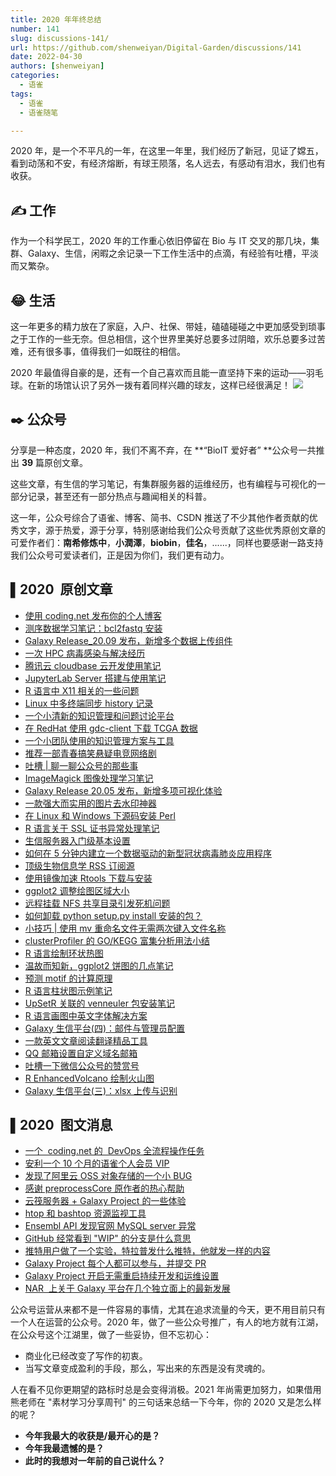 ```yaml
---
title: 2020 年年终总结
number: 141
slug: discussions-141/
url: https://github.com/shenweiyan/Digital-Garden/discussions/141
date: 2022-04-30
authors: [shenweiyan]
categories: 
  - 语雀
tags: 
  - 语雀
  - 语雀随笔

---
```


2020 年，是一个不平凡的一年，在这里一年里，我们经历了新冠，见证了嫦五，看到动荡和不安，有经济熔断，有球王陨落，名人远去，有感动有泪水，我们也有收获。

<!-- more -->

## ✍️ 工作

作为一个科学民工，2020 年的工作重心依旧停留在 Bio 与 IT 交叉的那几块，集群、Galaxy、生信，闲暇之余记录一下工作生活中的点滴，有经验有吐槽，平淡而又繁杂。

## 😂 生活

这一年更多的精力放在了家庭，入户、社保、带娃，磕磕碰碰之中更加感受到琐事之于工作的一些无奈。但总相信，这个世界里美好总要多过阴暗，欢乐总要多过苦难，还有很多事，值得我们一如既往的相信。

2020 年最值得自豪的是，还有一个自己喜欢而且能一直坚持下来的运动——羽毛球。在新的场馆认识了另外一拨有着同样兴趣的球友，这样已经很满足！
![](https://shub.weiyan.tech/yuque/elog-notebook-img/FmnD0ZMG0bgeW5W0GC64NBkK3A_c.webp)

## ✒️ 公众号

分享是一种态度，2020 年，我们不离不弃，在 **“BioIT 爱好者” **公众号一共推出 **39** 篇原创文章。

这些文章，有生信的学习笔记，有集群服务器的运维经历，也有编程与可视化的一部分记录，甚至还有一部分热点与趣闻相关的科普。

这一年，公众号综合了语雀、博客、简书、CSDN 推送了不少其他作者贡献的优秀文字，源于热爱，源于分享，特别感谢给我们公众号贡献了这些优秀原创文章的可爱作者们：**南希修炼中**，**小潤澤**，**biobin**，**佳名**，......，同样也要感谢一路支持我们公众号可爱读者们，正是因为你们，我们更有动力。

## ▌2020  原创文章

- [使用 coding.net 发布你的个人博客](http://mp.weixin.qq.com/s?__biz=MzU1MDQwMTU5OQ==&mid=2247490492&idx=1&sn=e55930b64a89f0c1c5e25b4482d7e0ca&chksm=fba078ecccd7f1fa9e58713becaef4374f08c68c79b8c92e55bf1a7b62afb128cac878c92f72&scene=21#wechat_redirect)
- [测序数据学习笔记：bcl2fastq 安装](http://mp.weixin.qq.com/s?__biz=MzU1MDQwMTU5OQ==&mid=2247490302&idx=1&sn=56e5adc3d71ec248d8004b9d8a8bfd3e&chksm=fba079aeccd7f0b8294dd5930b09591196a6f7769c6b12042cb3af34841b5ba24978f9f8b052&scene=21#wechat_redirect)
- [Galaxy Release_20.09 发布，新增多个数据上传组件](http://mp.weixin.qq.com/s?__biz=MzU1MDQwMTU5OQ==&mid=2247489077&idx=1&sn=a7b5c17cb160936a91ef3091c7f2ae78&chksm=fba07565ccd7fc733006dc8d2a45d0563225c4eecd1b2de785d2c0a8c5c72f94432a81af2eb0&scene=21#wechat_redirect)
- [一次 HPC 病毒感染与解决经历](http://mp.weixin.qq.com/s?__biz=MzU1MDQwMTU5OQ==&mid=2247488605&idx=1&sn=94afff662d98c7dd7669b70343e5d1c4&chksm=fba0770dccd7fe1b6573f3569b424eb8469fceb1ef9021006e4ce8a1121f3f0cbd2ce80f4515&scene=21#wechat_redirect)
- [腾讯云 cloudbase 云开发使用笔记](http://mp.weixin.qq.com/s?__biz=MzU1MDQwMTU5OQ==&mid=2247488558&idx=1&sn=c9641424f2239ebd9b39bb076a3cd51c&chksm=fba0777eccd7fe6896fc4eceac70d0603a78abc9699c2a556425a22fc8e3522df3da5c727348&scene=21#wechat_redirect)
- [JupyterLab Server 搭建与使用笔记](http://mp.weixin.qq.com/s?__biz=MzU1MDQwMTU5OQ==&mid=2247488460&idx=1&sn=ad230f0a2eeae7ee0429f033a936cf1e&chksm=fba0709cccd7f98a278ff5971dd19cea6131a97fccf05e9f45f322213cd2077da3fa5390c9cd&scene=21#wechat_redirect)
- [R 语言中 X11 相关的一些问题](http://mp.weixin.qq.com/s?__biz=MzU1MDQwMTU5OQ==&mid=2247488233&idx=1&sn=a40f395860bede8dd8d23cca0cc32127&chksm=fba071b9ccd7f8af0519955aa0ec99ed729f6491478d6db6567c080ca6ec248167d250f46663&scene=21#wechat_redirect)
- [Linux 中多终端同步 history 记录](http://mp.weixin.qq.com/s?__biz=MzU1MDQwMTU5OQ==&mid=2247488186&idx=1&sn=78a3e7ede7c288bd17216c7435e8a048&chksm=fba071eaccd7f8fc71527d90b3bc3bed9c11fcfa20681163d4d3020d4948a35a0e6c3a84826c&scene=21#wechat_redirect)
- [一个小清新的知识管理和问题讨论平台](http://mp.weixin.qq.com/s?__biz=MzU1MDQwMTU5OQ==&mid=2247488136&idx=1&sn=bdf46a2bd8139cc0e3adb47d9391171b&chksm=fba071d8ccd7f8ce7f910ea131ee10c58f534320fed2638ed42eadc8e2bf42c15e9a9ce196dd&scene=21#wechat_redirect)
- [在 RedHat 使用 gdc-client 下载 TCGA 数据](http://mp.weixin.qq.com/s?__biz=MzU1MDQwMTU5OQ==&mid=2247488125&idx=1&sn=f42316431342f9f4d9fc334f5c660c5c&chksm=fba0712dccd7f83b5eaa03ae44f1e757cb69af0287cefa9a02d7524decc147e0c40080523931&scene=21#wechat_redirect)
- [一个小团队使用的知识管理方案与工具](http://mp.weixin.qq.com/s?__biz=MzU1MDQwMTU5OQ==&mid=2247488084&idx=1&sn=f29255cac3760e0a4404d77e4853d8e6&chksm=fba07104ccd7f8127291964b39160a3b9e23b1fc55c9094a63cfe3ec685adcb3ce50ae11786b&scene=21#wechat_redirect)
- [推荐一部青春搞笑悬疑电竞网络剧](http://mp.weixin.qq.com/s?__biz=MzU1MDQwMTU5OQ==&mid=2247488075&idx=1&sn=2ad4698e58eb5bf54168300c7be605d5&chksm=fba0711bccd7f80dfb867909c997c4cbaa2a2de8a2c9c154d1ffcf975adf7503b778e7ae2789&scene=21#wechat_redirect)
- [吐槽 | 聊一聊公众号的那些事](http://mp.weixin.qq.com/s?__biz=MzU1MDQwMTU5OQ==&mid=2247487249&idx=1&sn=6756ba0c88fc3661212e4dbaaa09a6b2&chksm=fba06c41ccd7e557a4d4825bf7dc6c2ad5e4b5583a2b8a316bc4247ca51f1de8f1c69561bbb4&scene=21#wechat_redirect)
- [ImageMagick 图像处理学习笔记](http://mp.weixin.qq.com/s?__biz=MzU1MDQwMTU5OQ==&mid=2247487240&idx=1&sn=4a7253f0daee2973455538614d491a35&chksm=fba06c58ccd7e54e9214df65dcdc4c4d0c29d27605b0433991ea45692d9d055d8a05f520816b&scene=21#wechat_redirect)
- [Galaxy Release 20.05 发布，新增多项可视化体验](http://mp.weixin.qq.com/s?__biz=MzU1MDQwMTU5OQ==&mid=2247486927&idx=1&sn=183e1f3973bc3872cf4da8e343c409da&chksm=fba06e9fccd7e789eaf94865f1dadfcaeef20f56ffee1514e765820acd7dc0071ef7f9012382&scene=21#wechat_redirect)
- [一款强大而实用的图片去水印神器](http://mp.weixin.qq.com/s?__biz=MzU1MDQwMTU5OQ==&mid=2247485861&idx=1&sn=8ed6241c76299f59d42126cf5699f96e&chksm=fba06af5ccd7e3e304d7ee0713e8d068854cff8fa077ca46036e7a7a3efd89154e9dd304396b&scene=21#wechat_redirect)
- [在 Linux 和 Windows 下源码安装 Perl](http://mp.weixin.qq.com/s?__biz=MzU1MDQwMTU5OQ==&mid=2247485842&idx=1&sn=842a25b308ea697c058b240470268ad1&chksm=fba06ac2ccd7e3d4806f52b9d914d064ff3af70ce852292aae8c93aff4603a3a3a622a0af198&scene=21#wechat_redirect)
- [R 语言关于 SSL 证书异常处理笔记](http://mp.weixin.qq.com/s?__biz=MzU1MDQwMTU5OQ==&mid=2247485818&idx=1&sn=e2efffb5d3745def43847ffa57fdd99c&chksm=fba06a2accd7e33ce6149be9d20d51ebf2b2bcc5cef3bd8591b44ffabe6e24f2efa3979c2689&scene=21#wechat_redirect)
- [生信服务器入门级基本设置](http://mp.weixin.qq.com/s?__biz=MzU1MDQwMTU5OQ==&mid=2247485564&idx=1&sn=38b4e3598a79b03c5f684f6612a18200&chksm=fba06b2cccd7e23a49cde605dc7971436ae437a3779634c53a0dafdb57127c16d59f649c6218&scene=21#wechat_redirect)
- [如何在 5 分钟内建立一个数据驱动的新型冠状病毒肺炎应用程序](http://mp.weixin.qq.com/s?__biz=MzU1MDQwMTU5OQ==&mid=2247485442&idx=1&sn=93a19d57b7d6e571fe5353e7613caadc&chksm=fba06b52ccd7e244053576516e64235090a8c3ea556c4b76fa876a3b334d3d077466533cb628&scene=21#wechat_redirect)
- [顶级生物信息学 RSS 订阅源](http://mp.weixin.qq.com/s?__biz=MzU1MDQwMTU5OQ==&mid=2247485426&idx=1&sn=4a73eea4b3545f31305c95bd4491af12&chksm=fba064a2ccd7edb4d63adc1aefe82d62365a3b132de865ade9e30739076b33544d2a96da84b5&scene=21#wechat_redirect)
- [使用镜像加速 Rtools 下载与安装](http://mp.weixin.qq.com/s?__biz=MzU1MDQwMTU5OQ==&mid=2247485163&idx=1&sn=47fa496e9006bc7bef2cb631392eedee&chksm=fba065bbccd7ecadb587a04d8234298ac1bbc14a22a65ccf6e6ebfce4da08c91c888199d91c8&scene=21#wechat_redirect)
- [ggplot2 调整绘图区域大小](http://mp.weixin.qq.com/s?__biz=MzU1MDQwMTU5OQ==&mid=2247485120&idx=1&sn=fd89b8e93da6f0f37a4a6bd8aafb7c57&chksm=fba06590ccd7ec86c07582be02d0c3fc1ed0fa0415d69ae70fbb545881d109ea013e3c2085a2&scene=21#wechat_redirect)
- [远程挂载 NFS 共享目录引发死机问题](http://mp.weixin.qq.com/s?__biz=MzU1MDQwMTU5OQ==&mid=2247485097&idx=1&sn=c393c45211ad691721f4a8946f30cee4&chksm=fba065f9ccd7ecefbfd3af178fa2a61f37e683989b6561bd6896a41f7722cbc3fc0ff1d06f38&scene=21#wechat_redirect)
- [如何卸载 python setup.py install 安装的包？](http://mp.weixin.qq.com/s?__biz=MzU1MDQwMTU5OQ==&mid=2247485085&idx=1&sn=ea674d20ebd3a321f6a0d238f09bcd87&chksm=fba065cdccd7ecdbafae87ef5a9adf63344c3eee699a9d8c008083c19afc02ee70fc4fecb8c0&scene=21#wechat_redirect)
- [小技巧 | 使用 mv 重命名文件无需两次键入文件名称](http://mp.weixin.qq.com/s?__biz=MzU1MDQwMTU5OQ==&mid=2247484830&idx=1&sn=c0ae8fb0543428766c8dc6a0f0a69fb8&chksm=fba066ceccd7efd8652730be5b3ae6bc22134c485d80337c0ea1ed16d7620b9d8192bda5fc14&scene=21#wechat_redirect)
- [clusterProfiler 的 GO/KEGG 富集分析用法小结](http://mp.weixin.qq.com/s?__biz=MzU1MDQwMTU5OQ==&mid=2247484815&idx=1&sn=be6e85f20d163a80a9f62b896b0d1afb&chksm=fba066dfccd7efc9294b0f754ff0cb74500bd4456e7e75c3ea8163e7aacb6428356691297182&scene=21#wechat_redirect)
- [R 语言绘制环状热图](http://mp.weixin.qq.com/s?__biz=MzU1MDQwMTU5OQ==&mid=2247484801&idx=1&sn=9798979c2c36f743aca214aa4a440bdd&chksm=fba066d1ccd7efc79d0087194e2633e65f4bab2a886c0d86db26c56337bb42dff06af8587936&scene=21#wechat_redirect)
- [温故而知新，ggplot2 饼图的几点笔记](http://mp.weixin.qq.com/s?__biz=MzU1MDQwMTU5OQ==&mid=2247484795&idx=1&sn=d5f6de4a47e4a3bb593a8edcde395138&chksm=fba0662bccd7ef3d3347acd8a076e1716a6fb2c9347eea5819d8cedf240d787f4ebfcd936e2b&scene=21#wechat_redirect)
- [预测 motif 的计算原理](http://mp.weixin.qq.com/s?__biz=MzU1MDQwMTU5OQ==&mid=2247484785&idx=1&sn=19f73fd6d772278ae3db90c600f32f81&chksm=fba06621ccd7ef37a07606ac05256327a2a9ee3648608bba69dff5448e6d54014e5926d5c9fe&scene=21#wechat_redirect)
- [R 语言柱状图示例笔记](http://mp.weixin.qq.com/s?__biz=MzU1MDQwMTU5OQ==&mid=2247484759&idx=1&sn=c1f52a21a5e35f230cc5e91a7a3af6ee&chksm=fba06607ccd7ef111061e65718f3a2d5f52c5d77efdd3cd94fd81deab6d7e89a146869ee84df&scene=21#wechat_redirect)
- [UpSetR 关联的 venneuler 包安装笔记](http://mp.weixin.qq.com/s?__biz=MzU1MDQwMTU5OQ==&mid=2247484755&idx=1&sn=8867c1439ab64bd3ef7dded256f042f0&chksm=fba06603ccd7ef1564d7ebe60b53d3b3f129194ff2d8353512ec6324bd330b74453d7b3f0c10&scene=21#wechat_redirect)
- [R 语言画图中英文字体解决方案](http://mp.weixin.qq.com/s?__biz=MzU1MDQwMTU5OQ==&mid=2247484726&idx=1&sn=03c9c25b3e27bc9034d37c73cbb24f6c&chksm=fba06666ccd7ef70b743c1f9c89c1c4eee7b5c9cc2844892919c18ffb1043bf35db47748bf2b&scene=21#wechat_redirect)
- [Galaxy 生信平台(四)：邮件与管理员配置](http://mp.weixin.qq.com/s?__biz=MzU1MDQwMTU5OQ==&mid=2247489358&idx=1&sn=7c22a5037028a0ca719b469671e33338&chksm=fba0741eccd7fd08e25edd0fea1aa45e1ca027b1b58f3df08c937c5df2d611f9f02c7e46ec63&scene=21#wechat_redirect)
- [一款英文文章阅读翻译精品工具](http://mp.weixin.qq.com/s?__biz=MzU1MDQwMTU5OQ==&mid=2247484698&idx=1&sn=333b4b6ed240ff1a5807cf22c57403ce&chksm=fba0664accd7ef5c3e37025f98c84177c54c5ff17062f29cd80bdb083af214bda2e17acd1806&scene=21#wechat_redirect)
- [QQ 邮箱设置自定义域名邮箱](http://mp.weixin.qq.com/s?__biz=MzU1MDQwMTU5OQ==&mid=2247484675&idx=1&sn=d61412eac916fcfd8a6fc1014d04225b&chksm=fba06653ccd7ef453a0501799139de1a2dfc774fe44f21e257ea70dec7fdeecb301f55790aa5&scene=21#wechat_redirect)
- [吐槽一下微信公众号的赞赏号](http://mp.weixin.qq.com/s?__biz=MzU1MDQwMTU5OQ==&mid=2247484663&idx=1&sn=39d591ff27eddc19fed6f88d73072b87&chksm=fba067a7ccd7eeb197de199c2e2be1981a84184871fe0bc26dc7b4fb90a8cd3c60de2802c14e&scene=21#wechat_redirect)
- [R EnhancedVolcano 绘制火山图](http://mp.weixin.qq.com/s?__biz=MzU1MDQwMTU5OQ==&mid=2247484644&idx=1&sn=357e7249e3360d5fccba268662686b2c&chksm=fba067b4ccd7eea27dbe1f446d914502d06d07471ca6eaa62aab03bdaa97ad9c27390a501873&scene=21#wechat_redirect)
- [Galaxy 生信平台(三)：xlsx 上传与识别](http://mp.weixin.qq.com/s?__biz=MzU1MDQwMTU5OQ==&mid=2247484637&idx=1&sn=6621ed0c5c9d8f4b69d4231080f75d49&chksm=fba0678dccd7ee9b9fc9a904baddc09eae33e59e4423ad483cb11e3688d1322efdc0f4cd68f4&scene=21#wechat_redirect)

## ▌2020  图文消息

- [一个  coding.net 的  DevOps 全流程操作任务](http://mp.weixin.qq.com/s?__biz=MzU1MDQwMTU5OQ==&mid=2247489984&idx=1&sn=75ccf473af2248e533d560931b015fe9&chksm=fba07a90ccd7f386d2b929f09540154292a1ab49b428b721e94486a699d31616d841e43afae6&scene=21#wechat_redirect)
- [安利一个 10 个月的语雀个人会员 VIP](http://mp.weixin.qq.com/s?__biz=MzU1MDQwMTU5OQ==&mid=2247489358&idx=1&sn=7c22a5037028a0ca719b469671e33338&chksm=fba0741eccd7fd08e25edd0fea1aa45e1ca027b1b58f3df08c937c5df2d611f9f02c7e46ec63&scene=21#wechat_redirect)
- [发现了阿里云 OSS 对象存储的一个小 BUG](http://mp.weixin.qq.com/s?__biz=MzU1MDQwMTU5OQ==&mid=2247489354&idx=1&sn=94e248edb52d78829dcd5f084d9bdb3b&chksm=fba0741accd7fd0c28618a5254df2b4bc00f72644f3c44dbff95965e902b37d0fbd0737a703a&scene=21#wechat_redirect)
- [感谢 preprocessCore 原作者的热心帮助](http://mp.weixin.qq.com/s?__biz=MzU1MDQwMTU5OQ==&mid=2247489081&idx=1&sn=ee1d602e5fd3d8c8349ddd9c165ed4b8&chksm=fba07569ccd7fc7fdfd35f8005504909758f3ed480c0cab200ba7c9d9b537223a1104443eef1&scene=21#wechat_redirect)
- [云筏服务器 + Galaxy Project 的一些体验](http://mp.weixin.qq.com/s?__biz=MzU1MDQwMTU5OQ==&mid=2247488219&idx=1&sn=f9ac5f95747bd66f27ddfa8a2526d6b0&chksm=fba0718bccd7f89de6306984abc25ea07b4dca2b953e991245be4f1997ef4748c940c76670ce&scene=21#wechat_redirect)
- [htop 和 bashtop 资源监视工具](http://mp.weixin.qq.com/s?__biz=MzU1MDQwMTU5OQ==&mid=2247488177&idx=1&sn=9644b7f3b4119932db23382c30023129&chksm=fba071e1ccd7f8f774fa31afa6c668009d7ed5a972a975ba90e3cb6a9a5b5891b5d9ce94df13&scene=21#wechat_redirect)
- [Ensembl API 发现官网 MySQL server 异常](http://mp.weixin.qq.com/s?__biz=MzU1MDQwMTU5OQ==&mid=2247486934&idx=1&sn=10b6fd37b5b7ec2437410b02124ca68d&chksm=fba06e86ccd7e79090126a77a08d5924b46b641413614d48daa668adee702299aab808d3d081&scene=21#wechat_redirect)
- [GitHub 经常看到 "WIP" 的分支是什么意思](http://mp.weixin.qq.com/s?__biz=MzU1MDQwMTU5OQ==&mid=2247485800&idx=1&sn=7d44b605586ff3a008a02831dbfdd0d5&chksm=fba06a38ccd7e32ead1f34d5cd4b1fa8c30df3ae3536585fb0705c104e537308699dfb5c52ce&scene=21#wechat_redirect)
- [推特用户做了一个实验，特拉普发什么推特，他就发一样的内容](http://mp.weixin.qq.com/s?__biz=MzU1MDQwMTU5OQ==&mid=2247485796&idx=1&sn=83c1d3f2f299455c95dea3fbe101efe2&chksm=fba06a34ccd7e322deba4560aab4492e2b6deb015c8549d8a6f52c09e85f796cc8fd0b2a4f5c&scene=21#wechat_redirect)
- [Galaxy Project 每个人都可以参与，并提交 PR](http://mp.weixin.qq.com/s?__biz=MzU1MDQwMTU5OQ==&mid=2247485702&idx=1&sn=51ca55510cb9fdaf0755b0ad4c726660&chksm=fba06a56ccd7e3409df83535d6c27c172b19bd471bf96396e2377e05386d83fa4ca7d4308055&scene=21#wechat_redirect)
- [Galaxy Project 开启无需重启持续开发和运维设置](http://mp.weixin.qq.com/s?__biz=MzU1MDQwMTU5OQ==&mid=2247485480&idx=1&sn=b4a36078016c1c44006f9f4273291825&chksm=fba06b78ccd7e26e25abe221a2a1c865f4a9084b4ce8415d290ce20d5cf5178f3fc65d5f7673&scene=21#wechat_redirect)
- [NAR  上关于 Galaxy 平台在几个独立面上的最新发展](http://mp.weixin.qq.com/s?__biz=MzU1MDQwMTU5OQ==&mid=2247484892&idx=1&sn=d21ca4504eb6a544de89c8328a8bf2c3&chksm=fba0668cccd7ef9a2e344128672d48b999ab6db69ffd7c8c6389d4141976a46d456f64683902&scene=21#wechat_redirect)

公众号运营从来都不是一件容易的事情，尤其在追求流量的今天，更不用目前只有一个人在运营的公众号。2020 年，做了一些公众号推广，有人的地方就有江湖，在公众号这个江湖里，做了一些妥协，但不忘初心：

- 商业化已经改变了写作的初衷。
- 当写文章变成盈利的手段，那么，写出来的东西是没有灵魂的。

人在看不见你更期望的路标时总是会变得消极。2021 年尚需更加努力，如果借用熊老师在 "素材学习分享周刊" 的三句话来总结一下今年，你的 2020 又是怎么样的呢？

- **今年我最大的收获是/最开心的是？**
- **今年我最遗憾的是？**
- **此时的我想对一年前的自己说什么？**

<script src="https://giscus.app/client.js"
	data-repo="shenweiyan/Digital-Garden"
	data-repo-id="R_kgDOKgxWlg"
	data-mapping="number"
	data-term="141"
	data-reactions-enabled="1"
	data-emit-metadata="0"
	data-input-position="bottom"
	data-theme="light"
	data-lang="zh-CN"
	crossorigin="anonymous"
	async>
</script>
